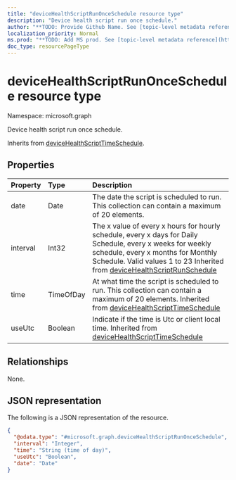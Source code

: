 ```yaml
---
title: "deviceHealthScriptRunOnceSchedule resource type"
description: "Device health script run once schedule."
author: "**TODO: Provide Github Name. See [topic-level metadata reference](https://msgo.azurewebsites.net/add/document/guidelines/metadata.html#topic-level-metadata)**"
localization_priority: Normal
ms.prod: "**TODO: Add MS prod. See [topic-level metadata reference](https://msgo.azurewebsites.net/add/document/guidelines/metadata.html#topic-level-metadata)**"
doc_type: resourcePageType
---
```


# deviceHealthScriptRunOnceSchedule resource type

Namespace: microsoft.graph



Device health script run once schedule.


Inherits from [deviceHealthScriptTimeSchedule](../resources/devicehealthscripttimeschedule.md).

## Properties
|Property|Type|Description|
|:---|:---|:---|
|date|Date|The date the script is scheduled to run. This collection can contain a maximum of 20 elements.|
|interval|Int32|The x value of every x hours for hourly schedule, every x days for Daily Schedule, every x weeks for weekly schedule, every x months for Monthly Schedule. Valid values 1 to 23 Inherited from [deviceHealthScriptRunSchedule](../resources/devicehealthscriptrunschedule.md)|
|time|TimeOfDay|At what time the script is scheduled to run. This collection can contain a maximum of 20 elements. Inherited from [deviceHealthScriptTimeSchedule](../resources/devicehealthscripttimeschedule.md)|
|useUtc|Boolean|Indicate if the time is Utc or client local time. Inherited from [deviceHealthScriptTimeSchedule](../resources/devicehealthscripttimeschedule.md)|

## Relationships
None.

## JSON representation
The following is a JSON representation of the resource.
<!-- {
  "blockType": "resource",
  "@odata.type": "microsoft.graph.deviceHealthScriptRunOnceSchedule"
}
-->
``` json
{
  "@odata.type": "#microsoft.graph.deviceHealthScriptRunOnceSchedule",
  "interval": "Integer",
  "time": "String (time of day)",
  "useUtc": "Boolean",
  "date": "Date"
}
```

